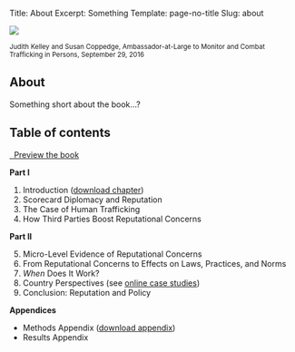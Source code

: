Title: About
Excerpt: Something
Template: page-no-title
Slug: about


<div class="row" markdown=1>

<div class="col-sm-3 fake-space-above">

<img src="/files/images/kelley_coppedge_2016.jpg" class="img-responsive">

<p><small>Judith Kelley and Susan Coppedge, Ambassador-at-Large to Monitor and Combat Trafficking in Persons, September 29, 2016</small></p>

</div>

<div class="col-sm-9" markdown=1>

## About

Something short about the book…?

## Table of contents

<p><a href="https://books.google.com/books?id=bvKkDgAAQBAJ&printsec=frontcover&source=gbs_ge_summary_r&cad=0#v=onepage&q&f=false" class="btn btn-primary">
<span class="glyphicon glyphicon-eye-open" aria-hidden="true"></span>&nbsp;
Preview the book
</a></p>

**Part I**

1. Introduction ([download chapter](/files/pdfs/Judith%20Kelley%2C%20Scorecard%20Diplomacy%2C%20Chapter%201.pdf))
2. Scorecard Diplomacy and Reputation
3. The Case of Human Trafficking
4. How Third Parties Boost Reputational Concerns

**Part II**

<ol start="5">
<li>Micro-Level Evidence of Reputational&nbsp;Concerns</li>
<li>From Reputational Concerns to Effects on Laws, Practices, and&nbsp;Norms</li>
<li><em>When</em> Does It&nbsp;Work?</li>
<li>Country Perspectives (see <a href="/case-studies/">online case&nbsp;studies</a>)</li>
<li>Conclusion: Reputation and&nbsp;Policy</li>
</ol>

**Appendices**

- Methods Appendix ([download appendix](/data/methods-appendix/))
- Results Appendix

</div>

</div>
